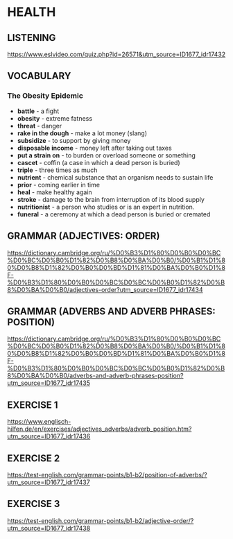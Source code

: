 # HEALTH
## LISTENING
https://www.eslvideo.com/quiz.php?id=26571&utm_source=ID1677_idr17432
## VOCABULARY
### The Obesity Epidemic
- **battle** - a fight
- **obesity** - extreme fatness
- **threat** - danger
- **rake in the dough** - make a lot money (slang)
- **subsidize** - to support by giving money
- **disposable income** - money left after taking out taxes
- **put a strain on** - to burden or overload someone or something
- **cascet** - coffin (a case in which a dead person is buried)
- **triple** - three times as much
- **nutrient** - chemical substance that an organism needs to sustain life
- **prior** - coming earlier in time
- **heal** - make healthy again
- **stroke** - damage to the brain from interruption of its blood supply
- **nutritionist** - a person who studies or is an expert in nutrition.
- **funeral** - a ceremony at which a dead person is buried or cremated
## GRAMMAR (ADJECTIVES: ORDER)
https://dictionary.cambridge.org/ru/%D0%B3%D1%80%D0%B0%D0%BC%D0%BC%D0%B0%D1%82%D0%B8%D0%BA%D0%B0/%D0%B1%D1%80%D0%B8%D1%82%D0%B0%D0%BD%D1%81%D0%BA%D0%B0%D1%8F-%D0%B3%D1%80%D0%B0%D0%BC%D0%BC%D0%B0%D1%82%D0%B8%D0%BA%D0%B0/adjectives-order?utm_source=ID1677_idr17434
## GRAMMAR (ADVERBS AND ADVERB PHRASES: POSITION)
https://dictionary.cambridge.org/ru/%D0%B3%D1%80%D0%B0%D0%BC%D0%BC%D0%B0%D1%82%D0%B8%D0%BA%D0%B0/%D0%B1%D1%80%D0%B8%D1%82%D0%B0%D0%BD%D1%81%D0%BA%D0%B0%D1%8F-%D0%B3%D1%80%D0%B0%D0%BC%D0%BC%D0%B0%D1%82%D0%B8%D0%BA%D0%B0/adverbs-and-adverb-phrases-position?utm_source=ID1677_idr17435
## EXERCISE 1
https://www.englisch-hilfen.de/en/exercises/adjectives_adverbs/adverb_position.htm?utm_source=ID1677_idr17436
## EXERCISE 2
https://test-english.com/grammar-points/b1-b2/position-of-adverbs/?utm_source=ID1677_idr17437
## EXERCISE 3
https://test-english.com/grammar-points/b1-b2/adjective-order/?utm_source=ID1677_idr17438